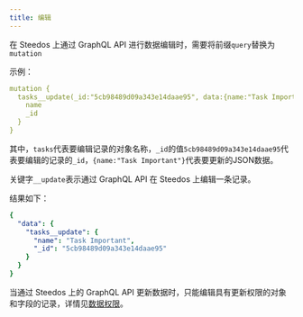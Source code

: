 ```yaml
---
title: 编辑
---
```

<!-- ### 在graphql界面中编辑数据
- 方法名格式为： {定义的object.name}_UPDATE_ONE
- 接受一个参数
    - _id:String类型
    - data:JSON类型
- 如：
```graphql
mutation {
  organizations_UPDATE_ONE(_id:"5cb98489d09a343e14daae95", data:{name:"财务部"})
}
```

- 结果返回更新后的数据：
```json
{
  "data": {
    "organizations_UPDATE_ONE": {
      "name": "财务部",
      "_id": "5cb98489d09a343e14daae95"
    }
  }
}
``` -->

在 Steedos 上通过 GraphQL API 进行数据编辑时，需要将前缀`query`替换为`mutation`

示例：

```yml
mutation {
  tasks__update(_id:"5cb98489d09a343e14daae95", data:{name:"Task Important"}) {
    name
    _id
  }
}
```

其中，`tasks`代表要编辑记录的对象名称，`_id`的值`5cb98489d09a343e14daae95`代表要编辑的记录的`_id`，`{name:"Task Important"}`代表要更新的JSON数据。

关键字`__update`表示通过 GraphQL API 在 Steedos 上编辑一条记录。

结果如下：

```yml
{
  "data": {
    "tasks__update": {
      "name": "Task Important",
      "_id": "5cb98489d09a343e14daae95"
    }
  }
}
```

当通过 Steedos 上的 GraphQL API 更新数据时，只能编辑具有更新权限的对象和字段的记录，详情见[数据权限](/developer/api/graphql)。
